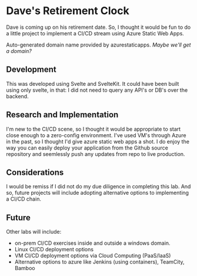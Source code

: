 # Dave's Retirement Clock

Dave is coming up on his retirement date.
So, I thought it would be fun to do a little project to implement a CI/CD stream
using Azure Static Web Apps.

Auto-generated domain name provided by azurestaticapps.
*Maybe we'll get a domain?*

## Development
This was developed using Svelte and SvelteKit.
It could have been built using only svelte, in that: I did not need to query any API's or DB's over the backend. 

## Research and Implementation
I'm new to the CI/CD scene, so I thought it would be appropriate to start close enough to a zero-config environment. I've used VM's through Azure in the past, so I thought I'd give azure static web apps a shot. I do enjoy the way you can easily deploy your application from the Github source repository and seemlessly push any updates from repo to live production.

## Considerations
I would be remiss if I did not do my due diligence in completing this lab.
And so, future projects will include adopting alternative options to implementing a CI/CD chain. 

## Future
Other labs will include:
- on-prem CI/CD exercises inside and outside a windows domain.
- Linux CI/CD deployment options
- VM CI/CD deployment options via Cloud Computing (PaaS/IaaS)
- Alternative options to azure like Jenkins (using containers), TeamCity, Bamboo